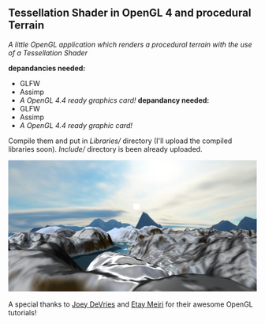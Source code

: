 ## Tessellation Shader in OpenGL 4 and procedural Terrain ##
*A little OpenGL application which renders a procedural terrain with the use of a Tessellation Shader*

**depandancies needed:**
* GLFW 
* Assimp
* *A OpenGL 4.4 ready graphics card!* 
**depandancy needed:**
* GLFW 
* Assimp
* *A OpenGL 4.4 ready graphic card!* 

Compile them and put in *Libraries/* directory (I'll upload the compiled libraries soon). *Include/* directory is been already uploaded.

![Demonstrative image](/resources/gitpic.jpg)

A special thanks to [Joey DeVries](https://learnopengl.com/) and [Etay Meiri](http://ogldev.atspace.co.uk/www/tutorial30/tutorial30.html) for their awesome OpenGL tutorials!